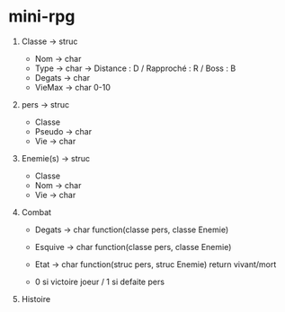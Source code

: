 # mini-rpg

1. Classe -> struc
   - Nom -> char
    - Type -> char -> Distance : D / Rapproché : R / Boss : B
    - Degats -> char
    - VieMax -> char 0-10
   
2. pers -> struc
   - Classe
   - Pseudo -> char
   - Vie -> char

3. Enemie(s) -> struc
   - Classe
   - Nom -> char
   - Vie -> char

4. Combat
   - Degats -> char function(classe pers, classe Enemie)
   - Esquive -> char function(classe pers, classe Enemie)
   - Etat -> char function(struc pers, struc Enemie) return vivant/mort
  
   - 0 si victoire joeur / 1 si defaite pers
   
5. Histoire
